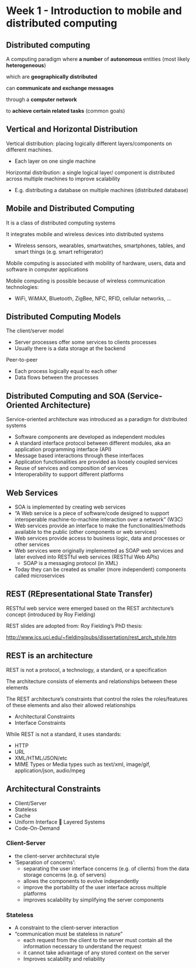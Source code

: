 # Week 1 -  Introduction to mobile and distributed computing

## Distributed computing

A computing paradigm where **a number** of **autonomous** entities (most likely **heterogeneous**)

which are **geographically distributed**

can **communicate and exchange messages**

through a **computer network**

to **achieve certain related tasks** (common goals)

## Vertical and Horizontal Distribution

Vertical distribution: placing logically different layers/components on different machines.

- Each layer on one single machine

Horizontal distribution: a single logical layer/ component is distributed across multiple machines to improve scalability

- E.g. distributing a database on multiple machines (distributed database)

## Mobile and Distributed Computing

It is a class of distributed computing systems

It integrates mobile and wireless devices into distributed systems

- Wireless sensors, wearables, smartwatches, smartphones, tables, and smart things (e.g. smart refrigerator)

Mobile computing is associated with mobility of hardware, users, data and software in computer applications

Mobile computing is possible because of wireless communication technologies:

- WiFi, WiMAX, Bluetooth, ZigBee, NFC, RFID, cellular networks, ...

## Distributed Computing Models

The client/server model

- Server processes offer some services to clients processes
- Usually there is a data storage at the backend

Peer-to-peer

- Each process logically equal to each other
- Data flows between the processes

## Distributed Computing and SOA (Service-Oriented Architecture)

Service-oriented architecture was introduced as a paradigm for distributed systems

- Software components are developed as independent modules
- A standard interface protocol between different modules, aka an application programming interface (API)
- Message based interactions through these interfaces
- Application functionalities are provided as loosely coupled services
- Reuse of services and composition of services
- Interoperability to support different platforms

## Web Services

- SOA is implemented by creating web services
- “A Web service is a piece of software/code designed to support interoperable machine-to-machine interaction over a network” (W3C)
- Web services provide an interface to make the functionalities/methods available to the public (other components or web services)
- Web services provide access to business logic, data and processes or other services
- Web services were originally implemented as SOAP web services and later evolved into RESTful web services (RESTful Web APIs)
  - SOAP is a messaging protocol (in XML)
- Today they can be created as smaller (more independent) components called microservices

## REST (REpresentational State Transfer)

RESTful web service were emerged based on the REST architecture’s concept (introduced by Roy Fielding)

REST slides are adopted from: Roy Fielding’s PhD thesis:

<http://www.ics.uci.edu/~fielding/pubs/dissertation/rest_arch_style.htm>

## REST is an architecture

REST is not a protocol, a technology, a standard, or a specification

The architecture consists of elements and relationships between these
elements

The REST architecture’s constraints that control the roles the roles/features of these elements and also their allowed relationships

- Architectural Constraints
- Interface Constraints

While REST is not a standard, it uses standards:

- HTTP
- URL
- XML/HTML/JSON/etc
- MIME Types or Media types such as text/xml, image/gif, application/json, audio/mpeg

## Architectural Constraints

- Client/Server
- Stateless
- Cache
- Uniform Interface  Layered Systems
- Code-On-Demand

### Client-Server

- the client-server architectural style
- ‘Separation of concerns’:
  - separating the user interface concerns (e.g. of clients) from the data storage concerns (e.g. of servers)
  - allows the components to evolve independently
  - improve the portability of the user interface across multiple
platforms
  - improves scalability by simplifying the server components

### Stateless

- A constraint to the client-server interaction
- “communication must be stateless in nature”
  - each request from the client to the server must contain all the information necessary to understand the request
  - it cannot take advantage of any stored context on the server
  - Improves scalability and reliability
